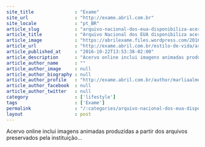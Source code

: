 ```yaml
---
site_title               : "Exame"
site_url                 : "http://exame.abril.com.br"
site_locale              : "pt_BR"
article_slug             : "arquivo-nacional-dos-eua-disponibiliza-acervo-de-gifs-historicos"
article_title            : "Arquivo Nacional dos EUA disponibiliza acervo de GIFs históricos"
article_image            : "https://abrilexame.files.wordpress.com/2016/10/pastedimage.jpg?quality=70&strip=all&w=960"
article_url              : "http://exame.abril.com.br/estilo-de-vida/arquivo-nacional-dos-eua-disponibiliza-acervo-de-gifs-historicos/"
article_published_at     : "2016-10-22T13:53:38-02:00"
article_description      : "Acervo online inclui imagens animadas produzidas a partir dos arquivos preservados pela instituição..."
article_author_name      : ""
article_author_image     : null
article_author_biography : null
article_author_profile   : "http://exame.abril.com.br/author/marliaalmeida/"
article_author_facebook  : null
article_author_twitter   : null
category                 : ['lifestyle']
tags                     : ['Exame']
permalink                : "/:categories/arquivo-nacional-dos-eua-disponibiliza-acervo-de-gifs-historicos/"
layout                   : post
---
```


Acervo online inclui imagens animadas produzidas a partir dos arquivos preservados pela instituição...
